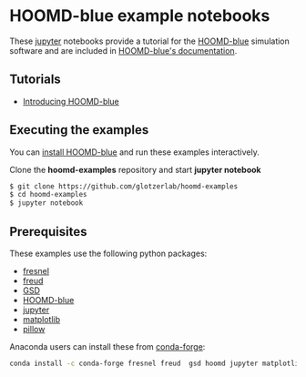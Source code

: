 # HOOMD-blue example notebooks

These [jupyter](https://jupyter.org) notebooks provide a tutorial for the
[HOOMD-blue](https://glotzerlab.engin.umich.edu/hoomd-blue) simulation software
and are included in [HOOMD-blue's
documentation](http://hoomd-blue.readthedocs.io).

## Tutorials

* [Introducing HOOMD-blue](00-Introducing-HOOMD-blue)

## Executing the examples

You can [install HOOMD-blue](https://hoomd-blue.readthedocs.io) and run these
examples interactively.

Clone the **hoomd-examples** repository and start **jupyter notebook**

```bash
$ git clone https://github.com/glotzerlab/hoomd-examples
$ cd hoomd-examples
$ jupyter notebook
```

## Prerequisites

These examples use the following python packages:

* [fresnel](https://github.com/glotzerlab/fresnel)
* [freud](http://glotzerlab.engin.umich.edu/freud/)
* [GSD](https://github.com/glotzerlab/gsd)
* [HOOMD-blue](http://glotzerlab.engin.umich.edu/hoomd-blue/)
* [jupyter](http://jupyter.org/)
* [matplotlib](http://matplotlib.org/)
* [pillow](https://python-pillow.org/)

Anaconda users can install these from [conda-forge](https://conda-forge.org/):

```bash
conda install -c conda-forge fresnel freud  gsd hoomd jupyter matplotlib
```
